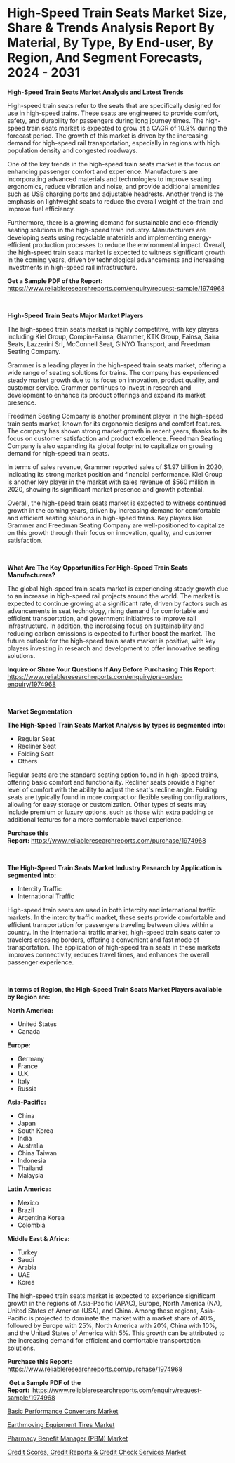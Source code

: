 <p><h1>High-Speed Train Seats Market Size, Share & Trends Analysis Report By Material, By Type, By End-user, By Region, And Segment Forecasts, 2024 - 2031</h1></p><p><strong>High-Speed Train Seats Market Analysis and Latest Trends</strong></p>
<p><p>High-speed train seats refer to the seats that are specifically designed for use in high-speed trains. These seats are engineered to provide comfort, safety, and durability for passengers during long journey times. The high-speed train seats market is expected to grow at a CAGR of 10.8% during the forecast period. The growth of this market is driven by the increasing demand for high-speed rail transportation, especially in regions with high population density and congested roadways.</p><p>One of the key trends in the high-speed train seats market is the focus on enhancing passenger comfort and experience. Manufacturers are incorporating advanced materials and technologies to improve seating ergonomics, reduce vibration and noise, and provide additional amenities such as USB charging ports and adjustable headrests. Another trend is the emphasis on lightweight seats to reduce the overall weight of the train and improve fuel efficiency.</p><p>Furthermore, there is a growing demand for sustainable and eco-friendly seating solutions in the high-speed train industry. Manufacturers are developing seats using recyclable materials and implementing energy-efficient production processes to reduce the environmental impact. Overall, the high-speed train seats market is expected to witness significant growth in the coming years, driven by technological advancements and increasing investments in high-speed rail infrastructure.</p></p>
<p><strong>Get a Sample PDF of the Report:&nbsp;</strong> <a href="https://www.reliableresearchreports.com/enquiry/request-sample/1974968">https://www.reliableresearchreports.com/enquiry/request-sample/1974968</a></p>
<p>&nbsp;</p>
<p><strong>High-Speed Train Seats Major Market Players</strong></p>
<p><p>The high-speed train seats market is highly competitive, with key players including Kiel Group, Compin-Fainsa, Grammer, KTK Group, Fainsa, Saira Seats, Lazzerini Srl, McConnell Seat, GINYO Transport, and Freedman Seating Company. </p><p>Grammer is a leading player in the high-speed train seats market, offering a wide range of seating solutions for trains. The company has experienced steady market growth due to its focus on innovation, product quality, and customer service. Grammer continues to invest in research and development to enhance its product offerings and expand its market presence.</p><p>Freedman Seating Company is another prominent player in the high-speed train seats market, known for its ergonomic designs and comfort features. The company has shown strong market growth in recent years, thanks to its focus on customer satisfaction and product excellence. Freedman Seating Company is also expanding its global footprint to capitalize on growing demand for high-speed train seats.</p><p>In terms of sales revenue, Grammer reported sales of $1.97 billion in 2020, indicating its strong market position and financial performance. Kiel Group is another key player in the market with sales revenue of $560 million in 2020, showing its significant market presence and growth potential.</p><p>Overall, the high-speed train seats market is expected to witness continued growth in the coming years, driven by increasing demand for comfortable and efficient seating solutions in high-speed trains. Key players like Grammer and Freedman Seating Company are well-positioned to capitalize on this growth through their focus on innovation, quality, and customer satisfaction.</p></p>
<p>&nbsp;</p>
<p><strong>What Are The Key Opportunities For High-Speed Train Seats Manufacturers?</strong></p>
<p><p>The global high-speed train seats market is experiencing steady growth due to an increase in high-speed rail projects around the world. The market is expected to continue growing at a significant rate, driven by factors such as advancements in seat technology, rising demand for comfortable and efficient transportation, and government initiatives to improve rail infrastructure. In addition, the increasing focus on sustainability and reducing carbon emissions is expected to further boost the market. The future outlook for the high-speed train seats market is positive, with key players investing in research and development to offer innovative seating solutions.</p></p>
<p><strong>Inquire or Share Your Questions If Any Before Purchasing This Report:</strong> <a href="https://www.reliableresearchreports.com/enquiry/pre-order-enquiry/1974968">https://www.reliableresearchreports.com/enquiry/pre-order-enquiry/1974968</a></p>
<p>&nbsp;</p>
<p><strong>Market Segmentation</strong></p>
<p><strong>The High-Speed Train Seats Market Analysis by types is segmented into:</strong></p>
<p><ul><li>Regular Seat</li><li>Recliner Seat</li><li>Folding Seat</li><li>Others</li></ul></p>
<p><p>Regular seats are the standard seating option found in high-speed trains, offering basic comfort and functionality. Recliner seats provide a higher level of comfort with the ability to adjust the seat's recline angle. Folding seats are typically found in more compact or flexible seating configurations, allowing for easy storage or customization. Other types of seats may include premium or luxury options, such as those with extra padding or additional features for a more comfortable travel experience.</p></p>
<p><strong>Purchase this Report:&nbsp;</strong><a href="https://www.reliableresearchreports.com/purchase/1974968">https://www.reliableresearchreports.com/purchase/1974968</a></p>
<p>&nbsp;</p>
<p><strong>The High-Speed Train Seats Market Industry Research by Application is segmented into:</strong></p>
<p><ul><li>Intercity Traffic</li><li>International Traffic</li></ul></p>
<p><p>High-speed train seats are used in both intercity and international traffic markets. In the intercity traffic market, these seats provide comfortable and efficient transportation for passengers traveling between cities within a country. In the international traffic market, high-speed train seats cater to travelers crossing borders, offering a convenient and fast mode of transportation. The application of high-speed train seats in these markets improves connectivity, reduces travel times, and enhances the overall passenger experience.</p></p>
<p>&nbsp;</p>
<p><strong>In terms of Region, the High-Speed Train Seats Market Players available by Region are:</strong></p>
<p>
    <p> <strong> North America: </strong>
        <ul>
            <li>United States</li>
            <li>Canada</li>
        </ul>
        </p> 
    <p> <strong> Europe: </strong>
        <ul>
            <li>Germany</li>
            <li>France</li>
            <li>U.K.</li>
            <li>Italy</li>
            <li>Russia</li>
        </ul>
        </p> 
    <p> <strong> Asia-Pacific: </strong>
        <ul>
            <li>China</li>
            <li>Japan</li>
            <li>South Korea</li>
            <li>India</li>
            <li>Australia</li>
            <li>China Taiwan</li>
            <li>Indonesia</li>
            <li>Thailand</li>
            <li>Malaysia</li>
        </ul>
        </p> 
    <p> <strong> Latin America: </strong>
        <ul>
            <li>Mexico</li>
            <li>Brazil</li>
            <li>Argentina Korea</li>
            <li>Colombia</li>
        </ul>
        </p> 
    <p> <strong> Middle East & Africa: </strong>
        <ul>
            <li>Turkey</li>
            <li>Saudi</li>
            <li>Arabia</li>
            <li>UAE</li>
            <li>Korea</li>
        </ul>
    </p>
    </p>
<p><p>The high-speed train seats market is expected to experience significant growth in the regions of Asia-Pacific (APAC), Europe, North America (NA), United States of America (USA), and China. Among these regions, Asia-Pacific is projected to dominate the market with a market share of 40%, followed by Europe with 25%, North America with 20%, China with 10%, and the United States of America with 5%. This growth can be attributed to the increasing demand for efficient and comfortable transportation solutions.</p></p>
<p><strong>Purchase this Report: </strong><a href="https://www.reliableresearchreports.com/purchase/1974968">https://www.reliableresearchreports.com/purchase/1974968</a></p>
<p>&nbsp;<strong>Get a Sample PDF of the Report:&nbsp;&nbsp;</strong><a href="https://www.reliableresearchreports.com/enquiry/request-sample/1974968">https://www.reliableresearchreports.com/enquiry/request-sample/1974968</a></p>
<p><strong></strong></p>
<p><p><a href="https://github.com/joannagoyvaerts/Market-Research-Report-List-1/blob/main/basic-performance-converters-market.md">Basic Performance Converters Market</a></p><p><a href="https://github.com/lubmix/Market-Research-Report-List-1/blob/main/earthmoving-equipment-tires-market.md">Earthmoving Equipment Tires Market</a></p><p><a href="https://issuu.com/reportprime-2/docs/pharmacy-benefit-manager-pbm-market-size-2030.pptx">Pharmacy Benefit Manager (PBM) Market</a></p><p><a href="https://issuu.com/reportprime-2/docs/credit-scores-credit-reports-credit-check-services">Credit Scores, Credit Reports & Credit Check Services Market</a></p></p>